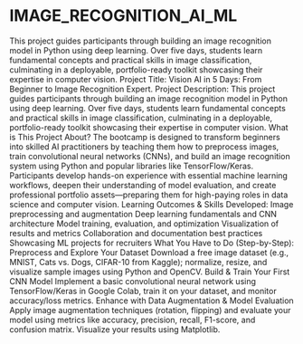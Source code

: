 # IMAGE_RECOGNITION_AI_ML
This project guides participants through building an image recognition model in Python using deep learning. Over five days, students learn fundamental concepts and practical skills in image classification, culminating in a deployable, portfolio-ready toolkit showcasing their expertise in computer vision.
Project Title: Vision AI in 5 Days: From Beginner to Image Recognition Expert.
Project Description:
This project guides participants through building an image recognition model in Python
using deep learning. Over five days, students learn fundamental concepts and practical
skills in image classification, culminating in a deployable, portfolio-ready toolkit
showcasing their expertise in computer vision.
What is This Project About?
The bootcamp is designed to transform beginners into skilled AI practitioners by
teaching them how to preprocess images, train convolutional neural networks (CNNs),
and build an image recognition system using Python and popular libraries like
TensorFlow/Keras. Participants develop hands-on experience with essential machine
learning workflows, deepen their understanding of model evaluation, and create
professional portfolio assets—preparing them for high-paying roles in data science and
computer vision.
Learning Outcomes & Skills Developed:
Image preprocessing and augmentation
Deep learning fundamentals and CNN architecture
Model training, evaluation, and optimization
Visualization of results and metrics
Collaboration and documentation best practices
Showcasing ML projects for recruiters
What You Have to Do (Step-by-Step):
Preprocess and Explore Your Dataset
Download a free image dataset (e.g., MNIST, Cats vs. Dogs, CIFAR-10 from Kaggle);
normalize, resize, and visualize sample images using Python and OpenCV.
Build & Train Your First CNN Model
Implement a basic convolutional neural network using TensorFlow/Keras in Google
Colab, train it on your dataset, and monitor accuracy/loss metrics.
Enhance with Data Augmentation & Model Evaluation
Apply image augmentation techniques (rotation, flipping) and evaluate your model
using metrics like accuracy, precision, recall, F1-score, and confusion matrix. Visualize
your results using Matplotlib.
